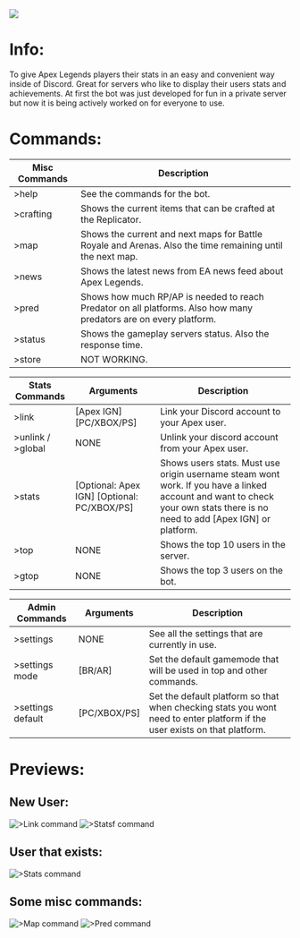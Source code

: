 <a href="https://top.gg/bot/719542118955090011">
  <img src="https://top.gg/api/widget/719542118955090011.svg">
</a>

# Info:
To give Apex Legends players their stats in an easy and convenient way inside of Discord. Great for servers who like to display their users stats and achievements. At first the bot was just developed for fun in a private server but now it is being actively worked on for everyone to use.


# Commands: 
| Misc Commands | Description 
|  ---          |     ---
| >help         | See the commands for the bot.                                  
| >crafting     | Shows the current items that can be crafted at the Replicator. 
| >map          | Shows the current and next maps for Battle Royale and Arenas. Also the time remaining until the next map. 
| >news         | Shows the latest news from EA news feed about Apex Legends. 
| >pred         | Shows how much RP/AP is needed to reach Predator on all platforms. Also how many predators are on every platform. 
| >status       | Shows the gameplay servers status. Also the response time. 
| >store        | NOT WORKING.

| Stats Commands    | Arguments                                  | Description 
| ---               | ---                                        | ---
| >link             | [Apex IGN] [PC/XBOX/PS]                    | Link your Discord account to your Apex user.
| >unlink / >global | NONE                                       | Unlink your discord account from your Apex user.
| >stats            | [Optional: Apex IGN] [Optional: PC/XBOX/PS]| Shows users stats. Must use origin username steam wont work. If you have a linked account and want to check your own stats there is no need to add [Apex IGN] or platform.
| >top              | NONE                                       | Shows the top 10 users in the server.
| >gtop             | NONE                                       | Shows the top 3 users on the bot.

| Admin Commands    | Arguments    | Description
| ---               | ---          | ---
| >settings         | NONE         | See all the settings that are currently in use.
| >settings mode    | [BR/AR]      | Set the default gamemode that will be used in top and other commands.
| >settings default | [PC/XBOX/PS] | Set the default platform so that when checking stats you wont need to enter platform if the user exists on that platform.

# Previews:
## New User:
![>Link command](http://images.muumi.xyz/EdgyLoba/previewLink.PNG ">link")
![>Statsf command](http://images.muumi.xyz/EdgyLoba/previewStatsNotDB.PNG ">stats NotDB")

## User that exists:
![>Stats command](http://images.muumi.xyz/EdgyLoba/previewStats.PNG ">stats")

## Some misc commands:
![>Map command](http://images.muumi.xyz/EdgyLoba/previewMap.PNG ">map")
![>Pred command](http://images.muumi.xyz/EdgyLoba/previewPred.PNG ">pred")
